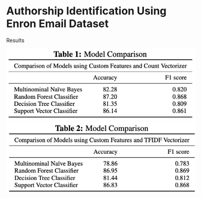 # Authorship Identification Using Enron Email Dataset   

Results  
  
![alt text](https://github.com/VrushankiPatel/Automated_Learning_-_Data_Analysis/blob/main/Pasted%20Graphic.png)   
![alt text](https://github.com/VrushankiPatel/Automated_Learning_-_Data_Analysis/blob/main/Pasted%20Graphic%201.png)

